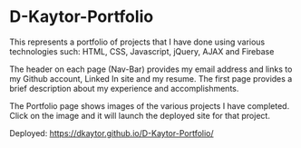  # D-Kaytor-Portfolio

 This represents a portfolio of projects that I have done using various technologies such: HTML, CSS, Javascript, jQuery, AJAX and Firebase

The header on each page (Nav-Bar) provides my email address and links to my Github account, Linked In site and my resume. The first page provides a brief description about my experience and accomplishments.

The Portfolio page shows images of the various projects I have completed. Click on the image and it will launch the deployed site for that project.

Deployed: https://dkaytor.github.io/D-Kaytor-Portfolio/

 

